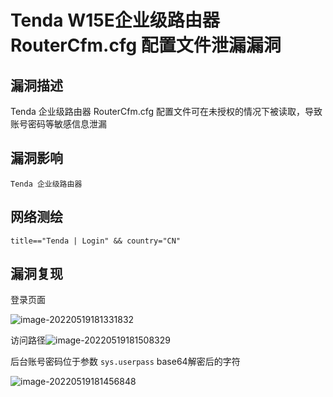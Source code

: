 # Tenda W15E企业级路由器 RouterCfm.cfg 配置文件泄漏漏洞

## 漏洞描述

Tenda 企业级路由器 RouterCfm.cfg 配置文件可在未授权的情况下被读取，导致账号密码等敏感信息泄漏

## 漏洞影响

```
Tenda 企业级路由器
```

## 网络测绘

```
title=="Tenda | Login" && country="CN"
```

## 漏洞复现

登录页面

![image-20220519181331832](./images/202205191813876.png)

访问路径![image-20220519181508329](./images/202205191815422.png)

后台账号密码位于参数 `sys.userpass` base64解密后的字符

![image-20220519181456848](./images/202205191814923.png)